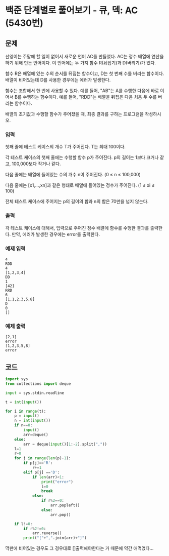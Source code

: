 # 백준 단계별로 풀어보기 - 큐, 덱: AC (5430번)
## 문제
선영이는 주말에 할 일이 없어서 새로운 언어 AC를 만들었다. AC는 정수 배열에 연산을 하기 위해 만든 언어이다. 이 언어에는 두 가지 함수 R(뒤집기)과 D(버리기)가 있다.

함수 R은 배열에 있는 수의 순서를 뒤집는 함수이고, D는 첫 번째 수를 버리는 함수이다. 배열이 비어있는데 D를 사용한 경우에는 에러가 발생한다.

함수는 조합해서 한 번에 사용할 수 있다. 예를 들어, "AB"는 A를 수행한 다음에 바로 이어서 B를 수행하는 함수이다. 예를 들어, "RDD"는 배열을 뒤집은 다음 처음 두 수를 버리는 함수이다.

배열의 초기값과 수행할 함수가 주어졌을 때, 최종 결과를 구하는 프로그램을 작성하시오.

### 입력
첫째 줄에 테스트 케이스의 개수 T가 주어진다. T는 최대 100이다.

각 테스트 케이스의 첫째 줄에는 수행할 함수 p가 주어진다. p의 길이는 1보다 크거나 같고, 100,000보다 작거나 같다.

다음 줄에는 배열에 들어있는 수의 개수 n이 주어진다. (0 ≤ n ≤ 100,000)

다음 줄에는 [x1,...,xn]과 같은 형태로 배열에 들어있는 정수가 주어진다. (1 ≤ xi ≤ 100)

전체 테스트 케이스에 주어지는 p의 길이의 합과 n의 합은 70만을 넘지 않는다.

### 출력
각 테스트 케이스에 대해서, 입력으로 주어진 정수 배열에 함수를 수행한 결과를 출력한다. 만약, 에러가 발생한 경우에는 error를 출력한다.

### 예제 입력
    4
    RDD
    4
    [1,2,3,4]
    DD
    1
    [42]
    RRD
    6
    [1,1,2,3,5,8]
    D
    0
    []

### 예제 출력
    [2,1]
    error
    [1,2,3,5,8]
    error

## 코드


```python
import sys
from collections import deque

input = sys.stdin.readline

t = int(input())

for i in range(t):
    p = input()
    n = int(input())
    if n==0:
        input()
        arr=deque()
    else:
        arr = deque(input()[1:-2].split(","))
    l=1
    r=0
    for j in range(len(p)-1):
        if p[j]=='R':
            r+=1
        elif p[j] =='D':
            if len(arr)<1:
                print("error")
                l=0
                break
            else:
                if r%2==0:
                    arr.popleft()
                else:
                    arr.pop()

    if l!=0:
        if r%2!=0:
            arr.reverse()
        print("["+",".join(arr)+"]")

```

막판에 비어있는 경우도 그 경우대로 []출력해야한다는 거 때문에 약간 애먹었다...
